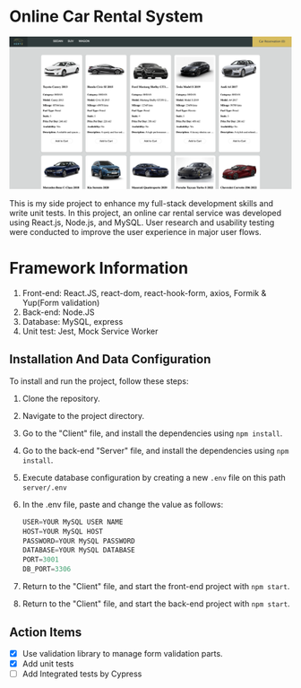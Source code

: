 # Online Car Rental System

![Alt text](https://github.com/kevinyen83/OnlineCarRentalSystem/blob/main/client/screenshots/homepage.png)

This is my side project to enhance my full-stack development skills and write unit tests.
In this project, an online car rental service was developed using React.js, Node.js, and MySQL. User research and usability testing were conducted to improve the user experience in major user flows.

# Framework Information

1.  Front-end: React.JS, react-dom, react-hook-form, axios, Formik & Yup(Form validation)
2.  Back-end: Node.JS
3.  Database: MySQL, express
4.  Unit test: Jest, Mock Service Worker

## Installation And Data Configuration

To install and run the project, follow these steps:

1.  Clone the repository.
2.  Navigate to the project directory.
3.  Go to the "Client" file, and install the dependencies using `npm install`.
4.  Go to the back-end "Server" file, and install the dependencies using `npm install`.
5.  Execute database configuration by creating a new `.env` file on this path `server/.env`
6.  In the .env file, paste and change the value as follows:

    ```javascript
    USER=YOUR MySQL USER NAME
    HOST=YOUR MySQL HOST
    PASSWORD=YOUR MySQL PASSWORD
    DATABASE=YOUR MySQL DATABASE
    PORT=3001
    DB_PORT=3306
    ```

7.  Return to the "Client" file, and start the front-end project with `npm start`.
8.  Return to the "Client" file, and start the back-end project with `npm start`.

## Action Items

- [x] Use validation library to manage form validation parts.
- [x] Add unit tests
- [ ] Add Integrated tests by Cypress
